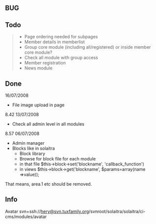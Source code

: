 ## BUG ##





## Todo ##

> - Page ordering needed for subpages
> - Member details in memberlist
> - Group core module (including all/registered) or inside member core module?
> - Check all module with group access
> - Member registration
> - News module





## Done ##
16/07/2008
- File image upload in page

8.42 13/07/2008
- Check all admin level in all modules

8.57 06/07/2008

- Admin manager
- Blocks like in solaitra
  * Block library
  * Browse for block file for each module
  * in that file $this->block->set('blockname', 'callback\_function')
  * in views $this->block->get('blockname', $params=array(name =>value));

That means, area.1 etc should be removed.

## Info ##

Avatar
svn+ssh://hery@svn.tuxfamily.org/svnroot/solaitra/solaitra/ci-cms/modules/avatar